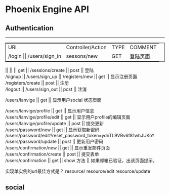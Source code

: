 # Phoenix Engine API

## Authentication
***
<table style="border:1px solid; width:100%">
	<tr>
		<td>
			URI
		</td>
		<td>
			Controller/Action
		</td>
		<td>
			TYPE
		</td>
		<td>
			COMMENT
		</td>
	</tr>
	<tr>
		<td>
			/login || /users/sign_in
		</td>
		<td>
			sessons/new
		</td>
		<td>
			GET
		</td>
		<td>
			登陆页面
		</td>
	</tr>
</table>

   ||  ||    ||  get  || 
/sessions/create || post  || 登陆  
/signup  || /users/sign_up  || /registers/new || get || 显示注册页面  
/registers/create  ||  post  ||  注册  
/logout   ||  /users/sign_out || post || 注消  

/users/lanvige  ||  get  ||  显示用户social 状态页面  

/users/lanvige/profile || get || 显示用户信息  
/users/lanvige/profile/edit  ||  get || 显示用户profile的编辑页面  
/users/lanvige/profile/update || post || 提交更新  
/users/password/new  ||  get || 显示获取新密码  
/users/password/edit?reset_password_token=ydnTL9VBv6f81whJUKoY  
/users/password/update  ||  post  ||  更新用户密码  
/users/confirmation/new  || get  || 显示重发邮件页面  
/users/confirmation/create  || post  || 提交表单  
/users/confirmation  ||  get  ||  show 方法  || 如果邮箱已验证，出该页面提示。  


实现单实例的url最佳方式是？
resource/
resource/edit
resource/update

## social


